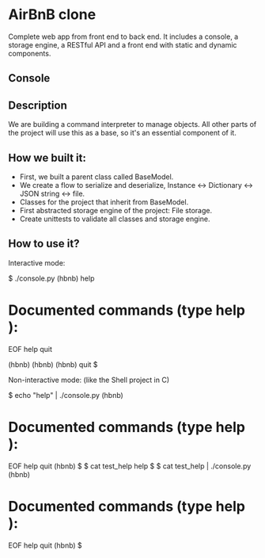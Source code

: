 # AirBnB clone

Complete web app from front end to back end. It includes a console, a storage engine, a RESTful API and a front end with static and dynamic components.

## Console

## Description
We are building a command interpreter to manage objects. All other parts of the project will use this as a base, so it's an essential component of it.

## How we built it:
* First, we built a parent class called BaseModel. 
* We create a flow to serialize and deserialize, Instance <-> Dictionary <-> JSON string <-> file. 
* Classes for the project that inherit from BaseModel.
* First abstracted storage engine of the project: File storage.
* Create unittests to validate all classes and storage engine.

## How to use it?

Interactive mode:

$ ./console.py
(hbnb) help

Documented commands (type help <topic>):
========================================
EOF  help  quit

(hbnb) 
(hbnb) 
(hbnb) quit
$

Non-interactive mode: (like the Shell project in C)

$ echo "help" | ./console.py
(hbnb)

Documented commands (type help <topic>):
========================================
EOF  help  quit
(hbnb) 
$
$ cat test_help
help
$
$ cat test_help | ./console.py
(hbnb)

Documented commands (type help <topic>):
========================================
EOF  help  quit
(hbnb) 
$
